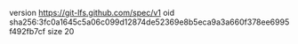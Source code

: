 version https://git-lfs.github.com/spec/v1
oid sha256:3fc0a1645c5a06c099d12874de52369e8b5eca9a3a660f378ee6995f492fb7cf
size 20
